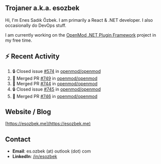 ##  Trojaner a.k.a. esozbek
Hi, I'm Enes Sadık Özbek. I am primarily a React & .NET developer. I also occasionally do DevOps stuff.

I am currently working on the [OpenMod .NET Plugin Framework](https://github.com/openmod/openmod) project in my free time. 

## :zap: Recent Activity

<!--START_SECTION:activity-->
1. 🔒 Closed issue [#574](https://github.com/openmod/openmod/issues/574) in [openmod/openmod](https://github.com/openmod/openmod)
2. 🎉 Merged PR [#749](https://github.com/openmod/openmod/pull/749) in [openmod/openmod](https://github.com/openmod/openmod)
3. 🎉 Merged PR [#744](https://github.com/openmod/openmod/pull/744) in [openmod/openmod](https://github.com/openmod/openmod)
4. 🔒 Closed issue [#745](https://github.com/openmod/openmod/issues/745) in [openmod/openmod](https://github.com/openmod/openmod)
5. 🎉 Merged PR [#746](https://github.com/openmod/openmod/pull/746) in [openmod/openmod](https://github.com/openmod/openmod)
<!--END_SECTION:activity-->

## Website / Blog
[https://esozbek.me](https://esozbek.me)

## Contact
- **Email**: es.ozbek (at) outlook (dot) com
- **LinkedIn**: [/in/esozbek](https://linkedin.com/in/esozbek)
